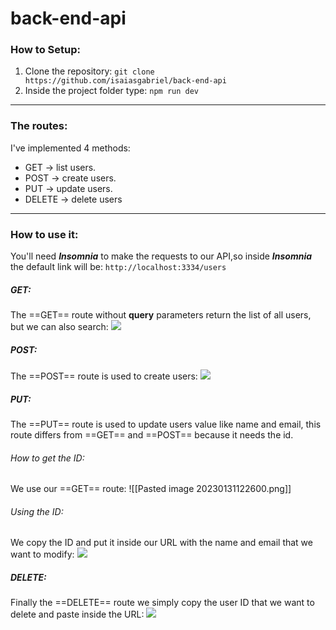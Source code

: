 # back-end-api

### How to Setup:
1. Clone the repository:
`git clone https://github.com/isaiasgabriel/back-end-api`
2. Inside the project folder type:
`npm run dev`
___
### The routes:
I've implemented 4 methods:
- GET -> list users.
- POST -> create users.
- PUT -> update users.
- DELETE -> delete users
___
### How to use it:
You'll need **_Insomnia_** to make the requests to our API,so inside **_Insomnia_** the default link will be:
`http://localhost:3334/users`  

##### GET:
The ==GET== route without **query** parameters return the list of all users, but we can also search:
![](https://i.imgur.com/nVAr68l.png)

##### POST:
The ==POST== route is used to create users:
![](https://i.imgur.com/yKLfgBl.png)

##### PUT:
The ==PUT== route is used to update users value like name and email, this route differs from ==GET== and ==POST== because it needs the id.
###### How to get the ID:
We use our ==GET== route:
![[Pasted image 20230131122600.png]]
###### Using the ID:
We copy the ID and put it inside our URL with the name and email that we want to modify:
![](https://i.imgur.com/pv00qOQ.png)

##### DELETE:
Finally the ==DELETE== route we simply copy the user ID that we want to delete and paste inside the URL:
![](https://i.imgur.com/gssqLCl.png)